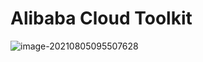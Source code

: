 # Alibaba Cloud Toolkit

![image-20210805095507628](https://attach.blog.wen7.online/image-20210805095507628.png)